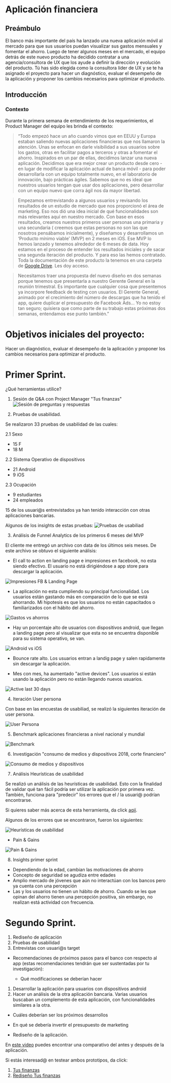 # Aplicación financiera

## Preámbulo

El banco más importante del país ha lanzado una nueva aplicación móvil al
mercado para que sus usuarios puedan visualizar sus gastos mensuales y fomentar
el ahorro. Luego de tener algunos meses en el mercado, el
equipo detrás de este nuevo producto ha decidido contratar a una
agencia/consultora de UX que los ayude a definir la dirección y evolución del
producto. Tú has sido elegida como la consultora líder de UX y se te ha asignado el proyecto para hacer un diagnóstico, evaluar el desempeño de la aplicación y proponer los cambios necesarios para optimizar el producto.


## Introducción

### Contexto

Durante la primera semana de entendimiento de los requerimientos, el Product
Manager del equipo les brinda el contexto:

>“Todo empezó hace un año cuando vimos que en EEUU y Europa estaban saliendo
  nuevas aplicaciones financieras que nos llamaron la atención. Unas se enfocan
  en darle visibilidad a sus usuarios sobre los gastos, otras en facilitar pagos
  a terceros y otras a fomentar el ahorro. Inspirados en un par de ellas,
  decidimos lanzar una nueva aplicación. Decidimos que era mejor crear un
  producto desde cero - en lugar de modificar la aplicación actual de banca
  móvil - para poder desarrollarla con un equipo totalmente nuevo, en el
  laboratorio de innovación, bajo prácticas ágiles. Sabemos que no es ideal que
  nuestros usuarios tengan que usar dos aplicaciones, pero desarrollar con un
  equipo nuevo que corra ágil nos da mayor libertad.

> Empezamos entrevistando a algunos usuarios y revisando los resultados de un
  estudio de mercado que nos proporcionó el área de marketing. Eso nos dió una
  idea inicial de qué funcionalidades son más relevantes aquí en nuestro
  mercado. Con base en esos resultados, creamos nuestros primeros user personas
  una primaria y una secundaria ( creemos que estas personas no son las que
  nosotros pensábamos inicialmente), y diseñamos y desarrollamos un ‘Producto
  mínimo viable’ (MVP) en 2 meses en iOS. Ese MVP lo hemos lanzado y tenemos
  alrededor de 6 meses de data. Hoy estamos en el proceso de entender los
  resultados iniciales y de sacar una segunda iteración del producto. Y para eso
  las hemos contratado. Toda la documentación de este producto la tenemos en una
  carpeta de [Google Drive](https://drive.google.com/drive/u/0/folders/1NWf4701uKDsCK0eLNI8RXEocrI1g1zqd). Les doy acceso.

> Necesitamos traer una propuesta del nuevo diseño en dos semanas porque tenemos
  que presentarla a nuestro Gerente General en la reunión trimestral. Es
  importante que cualquier cosa que presentemos ya incorpore feedback de testing
  con usuarios. El Gerente General, animado por el crecimiento del número de
  descargas que ha tenido el app, quiere duplicar el presupuesto de Facebook
  Ads… Yo no estoy tan seguro; quisiera que como parte de su trabajo estas
  próximas dos semanas, entendamos ese punto también.”

#  Objetivos iniciales del proyecto:

Hacer un diagnóstico, evaluar el desempeño de la aplicación y proponer los cambios necesarios para optimizar el producto.

# Primer Sprint.

¿Qué herramientas utilice?

1. Sesión de Q&A con Project Manager "Tus finanzas"
![Sesión de preguntas y respuestas](/imagenesRM/insightsPM.png)

2. Pruebas de usabilidad.

Se realizaron 33 pruebas de usabilidad de las cuales:

2.1 Sexo
* 15 F
* 18 M

2.2 Sistema Operativo de dispositivos
* 21 Android
* 9 iOS

2.3 Ocupación
* 9 estudiantes
* 24 empleados

15 de los usuari@s entrevistados ya han tenido interacción con otras aplicaciones bancarias.

Algunos de los insights de estas pruebas:
![Pruebas de usabiliad](/imagenesRM/insightsU.png)

3. Análisis de Funnel Analytics de los primeros 6 meses del MVP

El cliente me entregó un archivo con data de los últimos seis meses. De este archivo se obtuvo el siguiente análisis:

- El call to action en landing page e impresiones en facebook, no esta siendo efectivo. El usuario no está dirigiéndose a app store para descargar la aplicación.

![Impresiones FB & Landing Page](/imagenesRM/impresionesFBLP.png)

- La aplicación no esta cumpliendo su principal funcionalidad. Los usuarios están gastando más en comparación de lo que se está ahorrando. Mi hipotesis es que los usuarios no están capacitados o familiarizados con el hábito del ahorro.

![Gastos vs ahorros](/imagenesRM/ahorrovsgasto.png)

- Hay un porcentaje alto de usuarios con dispositivos android, que llegan a landing page pero al visualizar que esta no se encuentra disponible para su sistema operativo, se van.

![Android vs iOS](/imagenesRM/androidvsios.png)

- Bounce rate alto. Los usuarios entran a landig page y salen rapidamente sin descargar la aplicación.

- Mes con mes, ha aumentado "active devices". Los usuarios si están usando la aplicación pero no están llegando nuevos usuarios.

![Active last 30 days](/imagenesRM/activelast30days.png)

4. Iteración User persona

Con base en las encuestas de usabiliad, se realizó la siguientes iteración de user persona.

![User Persona](/imagenesRM/userpersona.png)

5. Benchmark aplicaciones financieras a nivel nacional y mundial

![Benchmark](/imagenesRM/Benchmark.png)

6. Investigación "consumo de medios y dispositivos 2018, corte financiero"

![Consumo de medios y dispositivos](/imagenesRM/estudioFinanciero.png)

7. Análisis Heurísticas de usabilidad

Se realizó un análisis de las heurísticas de usabilidad. Esto con la finalidad de validar qué tan fácil podría ser utilizar la aplicación por primera vez. También, funciona para "predecir" los errores que el / la usuari@ podrían encontrarse.

Si quieres saber más acerca de esta herramienta, da click [aqií](https://blog.interactius.com/metodolog%C3%ADas-de-ux-evaluaci%C3%B3n-heur%C3%ADstica-parte-i-b5d02b566987).

Algunos de los errores que se encontraron, fueron los siguientes:

![Heurísticas de usabilidad](/imagenesRM/heuristicas.png)

* Pain & Gains

![Pain & Gains](/imagenesRM/paingain.png)

8. Insights primer sprint



- Dependiendo de la edad, cambian las motivaciones de ahorro
- Concepto de seguridad se agudiza entre edades
- Amplio mercado de jóvenes que aún no interactúan con los bancos pero ya cuenta con una percepción
- Las y los usuarios no tienen un hábito de ahorro. Cuando se les que opinan del ahorro tienen una percepción positiva, sin embargo, no realizan está actividad con frecuencia.


# Segundo Sprint.
1. Rediseño de aplicación
2. Pruebas de usabilidad
3. Entrevistas con usuari@s target


* Recomendaciones de próximos pasos para el banco con respecto al app (estas
  recomendaciones tendrán que ser sustentadas por tu investigación):

  * Qué modificaciones se deberían hacer
1. Desarrollar la aplicación para usuarios con dispositivos android
2. Hacer un análisis de la otra aplicación bancaria. Varias usuarios buscaban un complemento de esta aplicación,
con funcionalidades similares a la otra.

  * Cuáles deberían ser los próximos desarrollos
  * En qué se debería invertir el presupuesto de marketing


* Rediseño de la aplicación.

En [este video](https://drive.google.com/file/d/10MbdMC-UGim5wDn-G5nPnMEOIXXZsmzF/view?usp=sharing) puedes encontrar una comparativo del antes y después de la aplicación.

Si estás interesad@ en testear ambos prototipos, da click:
1. [Tus finanzas](https://marvelapp.com/e9h245e/screen/47044706)
2. [Rediseño Tus finanzas](https://marvelapp.com/b9a3jab/screen/55353588)


<!-- ## Otras consideraciones

### 1) Planeamiento y presupuesto

En el reto del marketplace elegiste las tareas que podías
realizar deacuerdo a una lista con puntajes predeterminados que te proporcionamos. Para este reto,
la lista de tareas, el valor en puntos de cada tarea y el presupuesto total
de las actividades a realizar lo crearás tú y lo tendrás que sustentar con tu
coach. Adicionalmente, deberás sustentar con tu coach qué entregables harás
llegar al banco al final de tu investigación y por qué. El coach te aprobará
estos entregables o te dará feedback para mejorarlos.

Cuando hagas tu presupuesto y pienses en los entregables recuerda que el tiempo
de desarrollo de este proyecto es de dos semanas. También, recuerda qué partes
te tomaron más tiempo en el desarrollo del proyecto 1 y los aprendizajes que
tuviste al desarrollar el proyecto 1.
 -->
